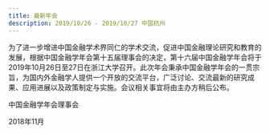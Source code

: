 ```yaml
---
title: 最新年会
description: 2019/10/26 - 2019/10/27 中国杭州
---
```


为了进一步增进中国金融学术界同仁的学术交流，促进中国金融理论研究和教育的发展，根据中国金融学年会第十五届理事会的决定，第十六届中国金融学年会将于2019年10月26日至27日在浙江大学召开。此次年会秉承中国金融学年会的一贯宗旨，为国内外金融学人提供一个开放的交流平台，广泛讨论、交流最新的研究成果、应用进展以及政策制定与实施。会议相关事宜将由主办方稍后公布。

中国金融学年会理事会

2018年11月